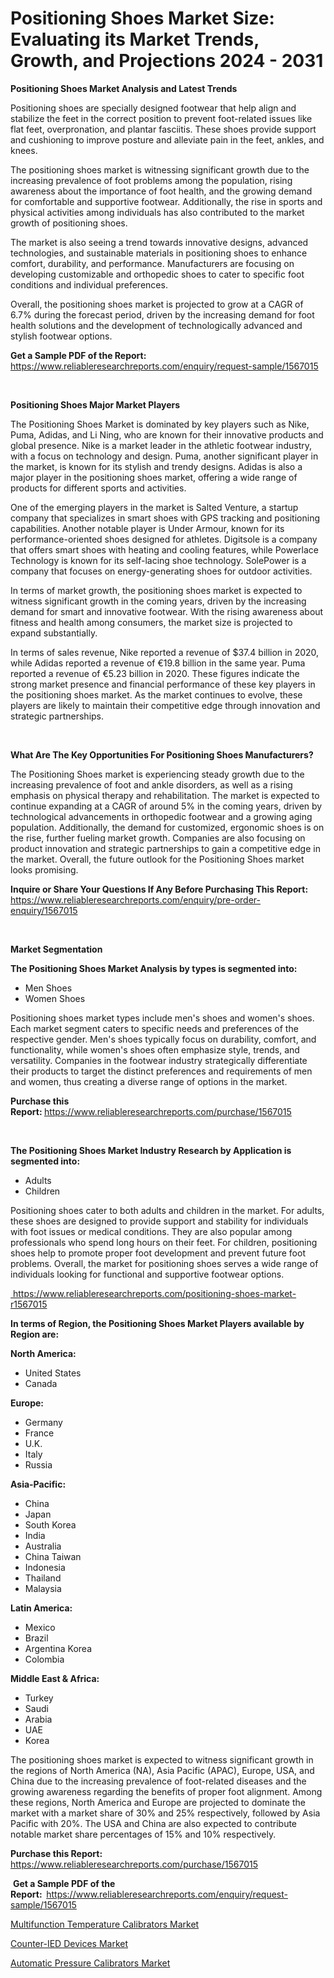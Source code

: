 <p><h1>Positioning Shoes Market Size: Evaluating its Market Trends, Growth, and Projections 2024 - 2031</h1></p><p><strong>Positioning Shoes Market Analysis and Latest Trends</strong></p>
<p><p>Positioning shoes are specially designed footwear that help align and stabilize the feet in the correct position to prevent foot-related issues like flat feet, overpronation, and plantar fasciitis. These shoes provide support and cushioning to improve posture and alleviate pain in the feet, ankles, and knees.</p><p>The positioning shoes market is witnessing significant growth due to the increasing prevalence of foot problems among the population, rising awareness about the importance of foot health, and the growing demand for comfortable and supportive footwear. Additionally, the rise in sports and physical activities among individuals has also contributed to the market growth of positioning shoes.</p><p>The market is also seeing a trend towards innovative designs, advanced technologies, and sustainable materials in positioning shoes to enhance comfort, durability, and performance. Manufacturers are focusing on developing customizable and orthopedic shoes to cater to specific foot conditions and individual preferences.</p><p>Overall, the positioning shoes market is projected to grow at a CAGR of 6.7% during the forecast period, driven by the increasing demand for foot health solutions and the development of technologically advanced and stylish footwear options.</p></p>
<p><strong>Get a Sample PDF of the Report:&nbsp;</strong> <a href="https://www.reliableresearchreports.com/enquiry/request-sample/1567015">https://www.reliableresearchreports.com/enquiry/request-sample/1567015</a></p>
<p>&nbsp;</p>
<p><strong>Positioning Shoes Major Market Players</strong></p>
<p><p>The Positioning Shoes Market is dominated by key players such as Nike, Puma, Adidas, and Li Ning, who are known for their innovative products and global presence. Nike is a market leader in the athletic footwear industry, with a focus on technology and design. Puma, another significant player in the market, is known for its stylish and trendy designs. Adidas is also a major player in the positioning shoes market, offering a wide range of products for different sports and activities.</p><p>One of the emerging players in the market is Salted Venture, a startup company that specializes in smart shoes with GPS tracking and positioning capabilities. Another notable player is Under Armour, known for its performance-oriented shoes designed for athletes. Digitsole is a company that offers smart shoes with heating and cooling features, while Powerlace Technology is known for its self-lacing shoe technology. SolePower is a company that focuses on energy-generating shoes for outdoor activities.</p><p>In terms of market growth, the positioning shoes market is expected to witness significant growth in the coming years, driven by the increasing demand for smart and innovative footwear. With the rising awareness about fitness and health among consumers, the market size is projected to expand substantially.</p><p>In terms of sales revenue, Nike reported a revenue of $37.4 billion in 2020, while Adidas reported a revenue of €19.8 billion in the same year. Puma reported a revenue of €5.23 billion in 2020. These figures indicate the strong market presence and financial performance of these key players in the positioning shoes market. As the market continues to evolve, these players are likely to maintain their competitive edge through innovation and strategic partnerships.</p></p>
<p>&nbsp;</p>
<p><strong>What Are The Key Opportunities For Positioning Shoes Manufacturers?</strong></p>
<p><p>The Positioning Shoes market is experiencing steady growth due to the increasing prevalence of foot and ankle disorders, as well as a rising emphasis on physical therapy and rehabilitation. The market is expected to continue expanding at a CAGR of around 5% in the coming years, driven by technological advancements in orthopedic footwear and a growing aging population. Additionally, the demand for customized, ergonomic shoes is on the rise, further fueling market growth. Companies are also focusing on product innovation and strategic partnerships to gain a competitive edge in the market. Overall, the future outlook for the Positioning Shoes market looks promising.</p></p>
<p><strong>Inquire or Share Your Questions If Any Before Purchasing This Report:</strong> <a href="https://www.reliableresearchreports.com/enquiry/pre-order-enquiry/1567015">https://www.reliableresearchreports.com/enquiry/pre-order-enquiry/1567015</a></p>
<p>&nbsp;</p>
<p><strong>Market Segmentation</strong></p>
<p><strong>The Positioning Shoes Market Analysis by types is segmented into:</strong></p>
<p><ul><li>Men Shoes</li><li>Women Shoes</li></ul></p>
<p><p>Positioning shoes market types include men's shoes and women's shoes. Each market segment caters to specific needs and preferences of the respective gender. Men's shoes typically focus on durability, comfort, and functionality, while women's shoes often emphasize style, trends, and versatility. Companies in the footwear industry strategically differentiate their products to target the distinct preferences and requirements of men and women, thus creating a diverse range of options in the market.</p></p>
<p><strong>Purchase this Report:&nbsp;</strong><a href="https://www.reliableresearchreports.com/purchase/1567015">https://www.reliableresearchreports.com/purchase/1567015</a></p>
<p>&nbsp;</p>
<p><strong>The Positioning Shoes Market Industry Research by Application is segmented into:</strong></p>
<p><ul><li>Adults</li><li>Children</li></ul></p>
<p><p>Positioning shoes cater to both adults and children in the market. For adults, these shoes are designed to provide support and stability for individuals with foot issues or medical conditions. They are also popular among professionals who spend long hours on their feet. For children, positioning shoes help to promote proper foot development and prevent future foot problems. Overall, the market for positioning shoes serves a wide range of individuals looking for functional and supportive footwear options.</p></p>
<p><a href="https://www.reliableresearchreports.com/positioning-shoes-market-r1567015">&nbsp;https://www.reliableresearchreports.com/positioning-shoes-market-r1567015</a></p>
<p><strong>In terms of Region, the Positioning Shoes Market Players available by Region are:</strong></p>
<p>
    <p> <strong> North America: </strong>
        <ul>
            <li>United States</li>
            <li>Canada</li>
        </ul>
        </p> 
    <p> <strong> Europe: </strong>
        <ul>
            <li>Germany</li>
            <li>France</li>
            <li>U.K.</li>
            <li>Italy</li>
            <li>Russia</li>
        </ul>
        </p> 
    <p> <strong> Asia-Pacific: </strong>
        <ul>
            <li>China</li>
            <li>Japan</li>
            <li>South Korea</li>
            <li>India</li>
            <li>Australia</li>
            <li>China Taiwan</li>
            <li>Indonesia</li>
            <li>Thailand</li>
            <li>Malaysia</li>
        </ul>
        </p> 
    <p> <strong> Latin America: </strong>
        <ul>
            <li>Mexico</li>
            <li>Brazil</li>
            <li>Argentina Korea</li>
            <li>Colombia</li>
        </ul>
        </p> 
    <p> <strong> Middle East & Africa: </strong>
        <ul>
            <li>Turkey</li>
            <li>Saudi</li>
            <li>Arabia</li>
            <li>UAE</li>
            <li>Korea</li>
        </ul>
    </p>
    </p>
<p><p>The positioning shoes market is expected to witness significant growth in the regions of North America (NA), Asia Pacific (APAC), Europe, USA, and China due to the increasing prevalence of foot-related diseases and the growing awareness regarding the benefits of proper foot alignment. Among these regions, North America and Europe are projected to dominate the market with a market share of 30% and 25% respectively, followed by Asia Pacific with 20%. The USA and China are also expected to contribute notable market share percentages of 15% and 10% respectively.</p></p>
<p><strong>Purchase this Report: </strong><a href="https://www.reliableresearchreports.com/purchase/1567015">https://www.reliableresearchreports.com/purchase/1567015</a></p>
<p>&nbsp;<strong>Get a Sample PDF of the Report:&nbsp;&nbsp;</strong><a href="https://www.reliableresearchreports.com/enquiry/request-sample/1567015">https://www.reliableresearchreports.com/enquiry/request-sample/1567015</a></p>
<p><strong></strong></p>
<p><p><a href="https://github.com/marthawweekle/Market-Research-Report-List-1/blob/main/multifunction-temperature-calibrators-market.md">Multifunction Temperature Calibrators Market</a></p><p><a href="https://view.publitas.com/reportprime-1/counter-ied-devices-market-size-market-outlook-and-market-forecast-2024-to-2031/">Counter-IED Devices Market</a></p><p><a href="https://github.com/SheilaBruen2023/Market-Research-Report-List-1/blob/main/automatic-pressure-calibrators-market.md">Automatic Pressure Calibrators Market</a></p></p>